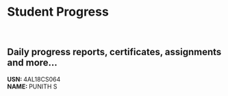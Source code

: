 # Student Progress
<br>

## Daily progress reports, certificates, assignments and more...

<b> USN: </b> 4AL18CS064<br>
<b> NAME: </b>  PUNITH S

